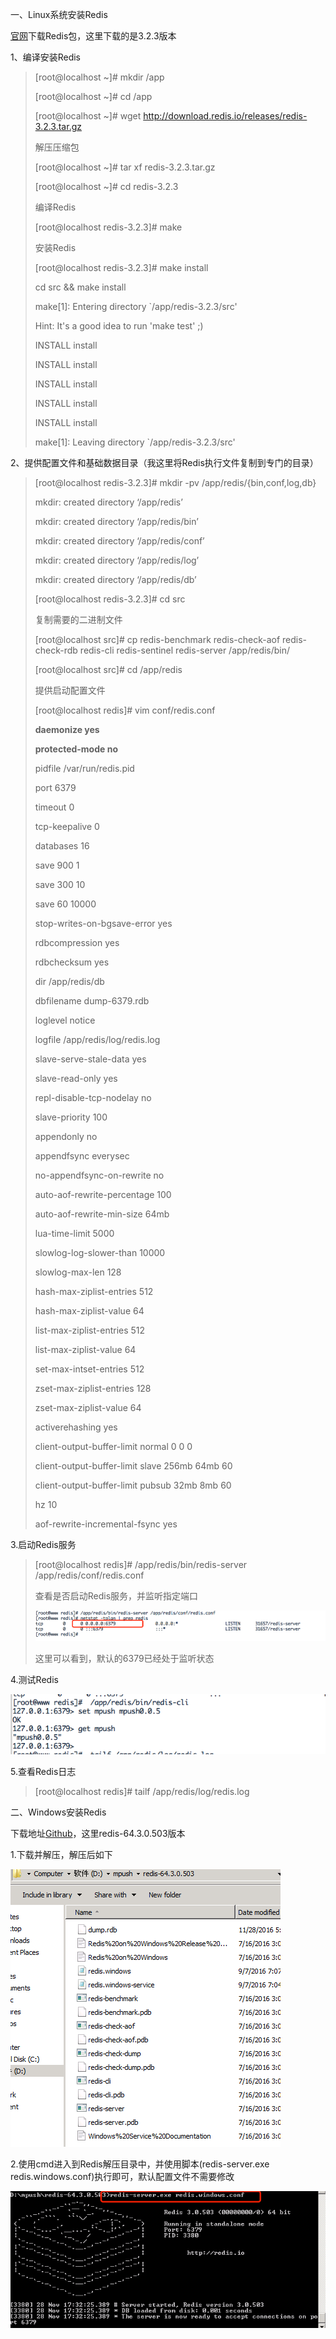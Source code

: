 一、Linux系统安装Redis

[官网](http://redis.io/)下载Redis包，这里下载的是3.2.3版本

1、编译安装Redis

> [root@localhost ~]# mkdir /app
> 
> [root@localhost ~]# cd /app
> 
> [root@localhost ~]# wget http://download.redis.io/releases/redis-3.2.3.tar.gz
> 
> 解压压缩包
> 
> [root@localhost ~]# tar xf redis-3.2.3.tar.gz
> 
> [root@localhost ~]# cd redis-3.2.3
> 
> 编译Redis
> 
> [root@localhost redis-3.2.3]# make
> 
> 安装Redis
> 
> [root@localhost redis-3.2.3]# make install
> 
> cd src && make install
> 
> make[1]: Entering directory `/app/redis-3.2.3/src'
> 
> Hint: It's a good idea to run 'make test' ;)
> 
> INSTALL install
> 
> INSTALL install
> 
> INSTALL install
> 
> INSTALL install
> 
> INSTALL install
> 
> make[1]: Leaving directory `/app/redis-3.2.3/src'

2、提供配置文件和基础数据目录（我这里将Redis执行文件复制到专门的目录）

> [root@localhost redis-3.2.3]# mkdir -pv /app/redis/{bin,conf,log,db}
> 
> mkdir: created directory ‘/app/redis’
> 
> mkdir: created directory ‘/app/redis/bin’
> 
> mkdir: created directory ‘/app/redis/conf’
> 
> mkdir: created directory ‘/app/redis/log’
> 
> mkdir: created directory ‘/app/redis/db’
> 
> [root@localhost redis-3.2.3]# cd src
> 
> 复制需要的二进制文件
> 
> [root@localhost src]# cp redis-benchmark redis-check-aof redis-check-rdb redis-cli redis-sentinel redis-server /app/redis/bin/
> 
> [root@localhost src]# cd /app/redis
> 
> 提供启动配置文件
> 
> [root@localhost redis]# vim conf/redis.conf
> 
> **daemonize yes**
> 
> **protected-mode no**
> 
> pidfile /var/run/redis.pid
> 
> port 6379
> 
> timeout 0
> 
> tcp-keepalive 0
> 
> databases 16
> 
> save 900 1
> 
> save 300 10
> 
> save 60 10000
> 
> stop-writes-on-bgsave-error yes
> 
> rdbcompression yes
> 
> rdbchecksum yes
> 
> dir /app/redis/db
> 
> dbfilename dump-6379.rdb
> 
> loglevel notice
> 
> logfile /app/redis/log/redis.log
> 
> slave-serve-stale-data yes
> 
> slave-read-only yes
> 
> repl-disable-tcp-nodelay no
> 
> slave-priority 100
> 
> appendonly no
> 
> appendfsync everysec
> 
> no-appendfsync-on-rewrite no
> 
> auto-aof-rewrite-percentage 100
> 
> auto-aof-rewrite-min-size 64mb
> 
> lua-time-limit 5000
> 
> slowlog-log-slower-than 10000
> 
> slowlog-max-len 128
> 
> hash-max-ziplist-entries 512
> 
> hash-max-ziplist-value 64
> 
> list-max-ziplist-entries 512
> 
> list-max-ziplist-value 64
> 
> set-max-intset-entries 512
> 
> zset-max-ziplist-entries 128
> 
> zset-max-ziplist-value 64
> 
> activerehashing yes
> 
> client-output-buffer-limit normal 0 0 0
> 
> client-output-buffer-limit slave 256mb 64mb 60
> 
> client-output-buffer-limit pubsub 32mb 8mb 60
> 
> hz 10
> 
> aof-rewrite-incremental-fsync yes

3.启动Redis服务

> [root@localhost redis]# /app/redis/bin/redis-server /app/redis/conf/redis.conf
> 
> 查看是否启动Redis服务，并监听指定端口
> 
> ![](/assets/redis03.png)
> 
> 这里可以看到，默认的6379已经处于监听状态

4.测试Redis

![](/assets/redis04.png)

5.查看Redis日志

> [root@localhost redis]# tailf /app/redis/log/redis.log

二、Windows安装Redis

下载地址[Github](https://github.com/MSOpenTech/redis/releases)，这里redis-64.3.0.503版本

1.下载并解压，解压后如下

![](/assets/redis01.png)

2.使用cmd进入到Redis解压目录中，并使用脚本(redis-server.exe  redis.windows.conf)执行即可，默认配置文件不需要修改

![](/assets/redis02.png)

